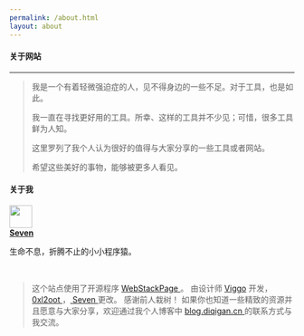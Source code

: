 ```yaml
---
permalink: /about.html
layout: about
---
```


#### 关于网站

--- 

> 我是一个有着轻微强迫症的人，见不得身边的一些不足。对于工具，也是如此。
> 
> 我一直在寻找更好用的工具。所幸、这样的工具并不少见；可惜，很多工具鲜为人知。
> 
> 这里罗列了我个人认为很好的值得与大家分享的一些工具或者网站。
> 
> 希望这些美好的事物，能够被更多人看见。


#### 关于我
<div class="row">
    <div class="col-sm-4">
        <div class="xe-widget xe-conversations box2 label-info" onclick="window.open('https://blog.diqigan.cn/', '_blank')" data-toggle="tooltip" data-placement="bottom" title="" data-original-title="https://blog.diqigan.cn/">
            <div class="xe-comment-entry">
                <a class="xe-user-img">
                    <img src="../assets/images/avatar-seven.png" class="img-circle" width="40"></a>
                <div class="xe-comment">
                    <a href="#" class="xe-user-name overflowClip_1">
                        <strong>Seven</strong></a>
                    <p class="overflowClip_2">生命不息，折腾不止的小小程序猿。</p></div>
            </div>
        </div>
    </div>
    <div class="col-md-8">
        <div class="row">
            <div class="col-sm-12">
                <br>
                <blockquote>
                    <p>这个站点使用了开源程序
                        <a href="https://github.com/WebStackPage/WebStackPage.github.io" target="_blank"> WebStackPage </a>。
                        由设计师
                        <a href="http://www.viggoz.com" target="_blank">Viggo</a> 开发，
                        <a href="https://github.com/0xl2oot" target="_blank"> 0xl2oot </a>，<a href="http://blog.diqigan.cn" target="_blank"> Seven </a>更改。 感谢前人栽树！
                        如果你也知道一些精致的资源并且愿意与大家分享，欢迎通过我个人博客中
                        <a href="https://blog.diqigan.cn"  target="_blank">
                            <span class="label label-info" data-toggle="tooltip" data-placement="left" title="" data-original-title="https://blog.diqigan.cn">blog.diqigan.cn</span>
                        </a>
                        的联系方式与我交流。
                    </p>
                </blockquote>
            </div>
        </div>
        <br></div>
</div>
